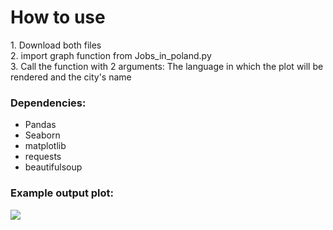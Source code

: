 <h1>How to use</h1>
1. Download both files<br>
2. import graph function from Jobs_in_poland.py<br>
3. Call the function with 2 arguments: The language in which the plot will be rendered and the city's name<br>
<h3>Dependencies:</h3>
<ul>
   <li>Pandas</li>
   <li>Seaborn</li>
   <li>matplotlib</li>
   <li>requests</li>
   <li>beautifulsoup</li>
</ul>

### Example output plot:<br>
<img src="https://media.licdn.com/dms/image/D4D22AQFnE3PN27bhaA/feedshare-shrink_1280/0/1711915051623?e=1721865600&v=beta&t=eHdi23Sj29cYoOxvXczDk28TRPrkDTOmcMPElLnOukg">
